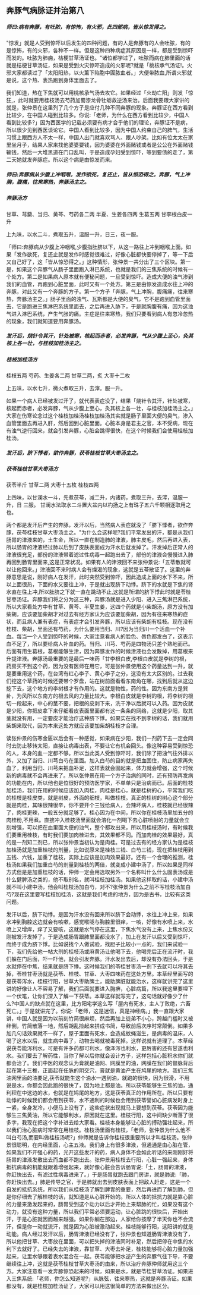 ## 奔豚气病脉证并治第八

##### 师曰:病有奔豚，有吐脓，有惊怖，有火邪，此四部病，皆从惊发得之。

"惊发」就是人受到惊吓以后发生的四种问题，有的人是奔豚有的人会吐脓，有的是惊怖，有的火邪，各种不一样。但是这种四种病症其原因是一样，都是受到惊吓而发的。吐脓为肺痈，桔梗甘草汤证也。"诸位都学过了，吐脓而病在肺里面的话就是桔梗甘草汤证，如果是受到火灾惊吓造成的火邪呢?就是「桃核承气汤证!。火邪大家都读过了「太阳阳热，以火薰下陷胞中圊脓血者。」大便带脓血,所谓火邪就是说，这个热、表热跑到身体里面去了。

我们知道，热在下焦就可以用桃核承气汤去攻它。如果经过「火劫亡阳」则发「惊狂,，此时就要用桂枝汤去芍药加蜀漆龙骨牡蛎救逆汤来治。后面我要跟大家讲的就是，张仲景在这里列了几个方子是应付几种不同奔豚的现象。奔豚证在西方看到比较少，在中国人碰到比较多。你说:「老师，为什么在西方看到比较少，中国人看到比较多?」因为西医学的记载必须要有病才合乎他们的理论，奔豚证不是病，所以很少见到西医谈论它。中国人看到比较多，因为中国人约束自己的脾气，生活习惯上跟西方人不太一样，中国人出门就喜欢骂人、跟人吵架。比如有位太太在家里坐月子，结果人家来找他婆婆要钱，因为婆婆在外面赌钱或者是公公在外面赌钱输钱，然后一大堆黑道在门口乱叫，于是造成孕妇受到惊吓，等到要债的走了，第二天她就发奔豚症。所以这个病是由惊发而来。

##### 师曰:奔豚病从少腹上冲咽喉，发作欲死，复还止，皆从惊恐得之。奔豚，气上冲胸，腹痛，往来寒热，奔豚汤主之。

##### 奔豚汤方

甘草、芎藭、当归、黄芩、芍药各二两 半夏、生姜各四两 生葛五两 甘李根白皮一升

上九味，以水二斗，煮取五升，温服一升，日三，夜一服。

「师曰:奔豚病从少腹上冲咽喉,少腹指肚脐以下，从这一路往上冲到咽喉上面。如果「发作欲死，复还止就是发作时感觉很难过，好像心脏都快要停掉了，等一下后又自己好了，这「皆从惊恐得之。」这种情形，张仲景一共分出了三个区块。第一是，如果这个奔豚气从肠子里面跑入淋巴系统，也就是我们的三焦系统的时候有一个处方。第二是如果病人原本就有便秘问题，一旦受到惊吓。造成大便的浊气渗到我们的血管，再跑到心脏里面，此时又有一个处方。第三是由惊发造成水往上冲的奔豚，对此又有一个奔豚的方子。第一个方子「奔豚，气上冲胸，腹痛痛，往来寒热，奔豚汤主之。」肠子里面的浊气、瓦斯都是大便的臭气，它不是跑到血管里面去，它是跑进三焦淋巴系统里面去，之后再进入胁下，于是就胸腹有痛，因为这浊气进入淋巴系统，产生气胀的痛。主症是往来寒热，我们只要看到病人有忽冷忽热的现象，我们就知道要用奔豚汤。

##### 发汗后，烧针令其汗，针处被寒，核起而赤者，必发奔豚，气从少腹上至心，灸其核上各一壮，与桂枝加桂汤主之。

##### 桂枝加桂汤方

桂枝五两 芍药、生姜各二两 甘草二两，炙 大枣十二枚

上五味，以水七升，微火煮取三升，去滓。服一升。

如果一个病人已经被发过汗了，就代表表症没了，结果「烧针令其汗，针处被寒，核起而赤者，必发奔豚，气从少腹上至心，灸其核上各一壮，与桂枝加桂汤主之。」大家在伤寒论念过这个桂枝加桂汤桂枝加桂汤其实就是肠子里面大便的臭气，渗入血管里面去再进入肝，然后回到心脏里面。心脏本身是君主之官，本不受病，现在有浊气逆行回来，就会引发奔豚，心脏会跳得很快，在这个时候我们会使用桂枝加桂汤。

##### 发汗后，脐下悸者，欲作奔豚，茯苓桂枝甘草大枣汤主之。

##### 茯苓桂枝甘草大枣汤方

茯苓半斤 甘草二两 大枣十五枚 桂枝四两

上四味，以甘澜水一斗，先煮茯苓，减二升，内诸药，煮取三升，去滓，温服一升，日
三服。 甘澜水法取水二斗置大盆内以杓扬之上有珠子五六千颗相逐取用之也。

两个都是发汗后产生的奔豚，发汗以后，当然病人表症就没了「脐下悸者，欲作奔豚，茯苓桂枝甘草大枣汤主之。"为什么会这样呢?我们平常发出的汗，都是从我们肠胃的津液来的，土生金，所以一直在制造肺的津液，肺主皮毛，然后再进入表，所以肠胃的津液经过肺以后到了皮肤表面成为汗水后就发掉了。汗发掉后正常人的津液很充足，部份的津液带着滤过性病毒一起跑出去了，部份的津液会慢慢进入肺再回到肠胃里面来,这是正常状况。如果有人的津液回不来张仲景说:「五苓散就可以让他回来。」津液回不来时病人会有燥渴的现象，这就是五苓散证了。这里的奔豚意思是说，刚好病人在发汗，此时突然受到惊吓，因此造成上面的水下不来，所以上面很热，下面的水又要往上冲，于是就出现脐下动悸。跻下的水就是下焦的肾水直在往上冲,所以肚脐之下就一直在跳动不止,这就是所谓的脐下悸此时就是苓桂甘枣汤证。奔豚我们将之分为这三种，奔豚汤就是进入少阳、进入三焦淋巴系统，所以大家看处方中有甘草、黄芩、半夏生姜，这四个药就是小柴胡汤，原方没有加柴胡，应该要加柴胡才对过去有经方家认为应该要加柴胡，因为有往来寒热的症状，而且病人兼有表症，有表症才会引发奔豚，所以应该有柴胡有桂枝。现在没有桂枝、柴胡，里面还有芍药，为什么要用当归、川?因为当归川一个活血一个补血。每当一个人受到惊吓的时候，大家注意看病人的脸色、唇色都发白了，这表示血不足了，所以要给病人补血的药。当归、川芎、芍药是四物汤只差个熟地而已。后面有用生葛根，葛根能够生津，因为奔豚发作的时候津液也会发散掉，用葛根来升提津液。奔豚汤最重要的是最后一味药「甘李根白皮,李根白皮就是李树的根，药房买不到这个药，因为没有医师在用它，可是张仲景使用这个药量达到一升，就是要重用这个药，在台湾有红心李子、黄心李子之分，这没有太大区别的。过去我们挖这个草药的时候还要带个罗盘，站在树前面看看东南角在哪，找到后就从这边挖下去，这个地方的李树根才有作用的。这就是物性，药的性。因为东南方是巽卦，为风所以东南方的根去风的力量比较大。李根白皮就是李树的根，将李树的根切一段起来，中心的茎不要，把根的皮剥下来，洗干净以后就可以入药。因为皮就是少阳，你把皮拿下来仔细看皮表面里面都有这一条条的网络，这就是少阳，取其茎就没有用，一定要皮才能治疗这种脐下悸。如果实在找不到李树的话，我们就用柴胡来取代，因为本来这处方就应该要加柴胡桂枝才合理。

读张仲景的伤寒金匮以后会有一种感觉，如果病在少阳，我们一剂药下去一定会同时去防止移转太阳，直接让病毒出表，不要让它有机会回头。像这种容易受到惊恐的人，本身的血一定都不够。所以当此类人受到惊吓时，我们除了把浊气往外排以外，又加了当归、川芎白芍在里面。加入白芍的目的就是把血固住，防止病家再失血了，利用当归、川芎来把血补足，这样表就会固起来，体力就会增强，这个时候新的病毒就不会再进来了。所以张仲景在用一个方子治病的同时，还有预防再发病的功能在内，所以他也是位很好的预防医学家，不单单只是治病而已。后面的桂枝加桂汤，我们在用的时候应该加入肉桂，肉桂是桂心，就是桂树的心，平常我们吃的桂枝是桂皮类，就是树皮，外面的细枝，叫做桂枝。真正的桂树的树心这个部分就是肉桂，其味很辣很辛，你不要开个三钱给病人，会辣坏病人，桂枝就已经很辣了，肉桂更辣，一般五分就足够了。桂心因为在中间，所以你在桂枝汤里加五分的肉桂粉,不用煮。直接冲入桂枝汤里面就会溶化一剂喝下去心脏喷射的力量就会立刻增强，可以把在血里面大便的浊气，整个都攻出来，所以用桂枝汤时，有时候我们要重用桂枝，有时我们要加肉桂进去，其效果都不同。而加肉桂的效果最好，真的是一剂知二剂已，所以张仲景当初认为是肉桂。可是过去有的经方家认为是桂枝加桂汤就是加重桂枝的剂量，比如说原来是桂枝三钱、白芍三钱，现在把桂枝用到五钱、六钱，加重了桂枝，实际上应该是加肉效果最好。还有一个合理的推测，桂枝汤如果我们加重白芍的剂量到桂枝的两倍，就变成小建中汤了，所以如果是同样方式但是是加重桂枝的话，仲师一定会用选取另外一个名称叫什么什么固表汤或是什么健脾汤之类的，他不取别名，就叫桂枝加桂汤。如果他这样取的话，小建中汤就不叫小建中汤，他会叫桂枝汤加白芍，对不?张仲景为什么之前不写桂枝汤加白芍?现在这里要写桂枝加桂汤，这就是我们考虑的地方，因为是古书，比较有这类问题。

发汗以后，脐下动悸。是因为汗水没有回来所以脐下会动悸，水往上冲上来，如果水冲到胸腔这边就会有咳嗽，感觉喉咙与胸腔里很痒，一咳，好像有水喷上来，水喷上又增痒，痒了又要咳，这就是水气停在这里，下焦水气没有上来，上焦水份又刚被发汗发掉了，于是造成肠胃跟肺里面都没水了，加上在发汗以后又受到惊吓，而终于成为脐下悸。比如说找个人做试验，找胆子比较小一点的，我们来试验一下，我们先给他一帖大剂的桂枝汤或麻黄汤让他喝下去，他喝完后正在流汗时，我们躲在门后面，吓一吓他，就会引发奔豚。汗水发出去后，却没有办法回头，于是水就停在中焦，结果就是脐下悸。这时候我们的苓桂甘枣汤一剂下去就可以将其去掉，苓桂甘枣汤就是茯苓、桂枝、甘草、大枣四味药在这处方里。本草经里面写的是茯苓泻水，桂枝行阳，甘草大枣助脾土，能助脾脏就能治水，这样就讲完了这里讲的好像让人不容易了解，我们后面就要进入胸痹，心脏病篇，所以我这里要埋下一个伏笔，让你们深入了解一下茯苓。本草这样就写完了，这句话就好像少了什么?中国人的缺点就在这里，比方阳宅学这么写「屋内有死水，主人丁败绝，六畜死亡。」于是就讲完了。你说:「老师，这是迷信，真是神经病。」我一直跟大家讲，中国人就是因为以前刻竹简很麻烦，然后再加上徒弟不小心，跨越门槛时又被绊倒，竹简散落一地，然后胡乱捡起来拼成书简，导致前后次序时常颠倒。如果多加几句话效果就不一样了，屋子里面有死水，会造成蚊蝇滋生，是病毒的温床，人喝了这水以后，就生病中毒了，动物去喝就被毒死掉。这样说就有道理了。本草经说茯苓能泻利水，可是有许多药都可利水，像泽泻也利水，更厉害的还有甘遂也利水。我们要去了解药性，当你了解以后你就会设计方子，这样包括心脏积水你们就都会治了。我们中医的观念认为膏就是油网、网膜里的油，网膜在我们的督脉背后起在第十三椎，正面起在任脉的阴交穴，膏就是黄油产生在鸠尾的地方。我们三焦油网里面的油要足,茯苓就能生这个油水一遇到油，就跑的很快，因为很滑，不用说是水，你都会因此跑的很快了，因为地上都是油。所以茯苓能够生三焦的油，通利积在中这边的水，也就是在鸠尾的地方，这是茯苓真正的作用所在。所以只要有动悸的时候我们都会用到茯苓，水不通利的时候也会用到茯苓譬如心脏病发时身上一紧，全身发冷，小便马上没有了，这些症状出现就马上要想到茯苓。茯苓因为能够生三焦黄油，所以它能够利水，原因就在这里。桂枝行阳，这中间缺少断落了很多字，我现在把这个字补进去给大家看。桂枝本身能够让心脏的搏动强壮起来，所以我们治心脏病时常常在用桂枝。桂枝汤里面有桂枝，「老师，张仲景为什么他不叫白芍汤,而要叫做桂枝汤呢?」仲师就是告诉你桂枝很重要所以才叫桂枝汤。张仲景很聪明，在内经里面，心主五液。我们身上有很多津液，但通通是由心脏在管，如果我们不开强心的药，光开这些发汗的药，病人身体不会如此听话的来刚刚好将肠胃的津液发散出去而血都不跑出去。张仲景用桂枝去行阳，心脏一强起来，身体抵抗病毒的机能就跟着增强起来，就好像心脏会告诉肠胃说:「土，肠胃的津液，你赶快出去，有滤过性病毒进来了。」于是肠胃就跑去跟门房讲，就是肺说:「肺，你赶快出去。」肺是传导之官，于是肺就出去到皮肤表面上把敌人赶走，这是一个自发的抵抗系统，所以我们从桂枝汤了解到脾胃的重要，然后再进而了解到肺，但是你仔细去了解桂枝的话，就知道是从心脏开始的。所以人体的抵抗力就是靠心脏的力量来激发起来的，肠胃受到这个动力以后才开始上来帮肺的忙，如果没有这个动力，就没有这种力量，所以我们平常必须要运动，让心脏跳的很快后，开始出汗，于是心脏就因而越来越强。如果你躺在那边，人家给你按摩了半天你也不会流汗，但是你一动就流汗，就是因为心脏被激动起来。桂枝能够行阳，这阳讲的就是动能。病人经过发汗以后，肠胃津液已经没有了，张仲景也知道肠胃津液没有了，所以他把甘草、大枣放在里面，可以把失掉的津液同时补足，然后把停在中焦的水利下去就好了。已经失去的津液，靠甘草、大枣去补足，桂枝能够将心脏力量加强起来，让里水够跟着表水混合在一起。茯苓能够把水逆产生的奔豚气往下导，不要继续往上冲，这就是茯苓桂枝甘草大枣汤的由来，所以治疗奔豚仲师就用这三个方。大家注意看一发奔豚惊恐起来的时候，如果是水，就是苓桂甘草汤证。如果进入三焦系统:「老师，你怎么知道呢?」从脉弦，往来寒热，这就是奔豚汤证。如果都没有，就是桂枝加桂汤证了，大家可以用这很简单的方法来做出区分。